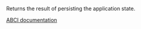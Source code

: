Returns the result of persisting the application state.

[ABCI documentation](https://docs.cometbft.com/master/spec/abci/abci.html#commit)
